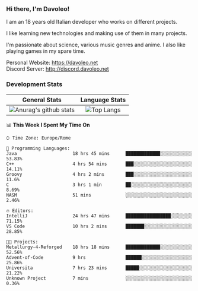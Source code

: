 ### Hi there, I'm Davoleo!

I am an 18 years old Italian developer who works on different projects.

I like learning new technologies and making use of them in many projects.

I'm passionate about science, various music genres and anime.
I also like playing games in my spare time.

Personal Website: https://davoleo.net <br>
Discord Server: http://discord.davoleo.net

### Development Stats

General Stats             |  Language Stats
:-------------------------:|:-------------------------:
![Anurag's github stats](https://github-readme-stats.vercel.app/api?username=Davoleo&count_private=true&show_icons=true&theme=tokyonight)  |  ![Top Langs](https://github-readme-stats.vercel.app/api/top-langs/?username=Davoleo&theme=tokyonight&layout=compact)



<!--START_SECTION:waka-->
📊 **This Week I Spent My Time On** 

```text
⌚︎ Time Zone: Europe/Rome

💬 Programming Languages: 
Java                     18 hrs 45 mins      █████████████░░░░░░░░░░░░   53.83% 
C++                      4 hrs 54 mins       ███░░░░░░░░░░░░░░░░░░░░░░   14.11% 
Groovy                   4 hrs 2 mins        ███░░░░░░░░░░░░░░░░░░░░░░   11.6% 
C                        3 hrs 1 min         ██░░░░░░░░░░░░░░░░░░░░░░░   8.69% 
NASM                     51 mins             ░░░░░░░░░░░░░░░░░░░░░░░░░   2.46%

🔥 Editors: 
IntelliJ                 24 hrs 47 mins      █████████████████░░░░░░░░   71.15% 
VS Code                  10 hrs 2 mins       ███████░░░░░░░░░░░░░░░░░░   28.85%

🐱‍💻 Projects: 
Metallurgy-4-Reforged    18 hrs 18 mins      █████████████░░░░░░░░░░░░   52.56% 
Advent-of-Code           9 hrs               ██████░░░░░░░░░░░░░░░░░░░   25.86% 
Universita               7 hrs 23 mins       █████░░░░░░░░░░░░░░░░░░░░   21.22% 
Unknown Project          7 mins              ░░░░░░░░░░░░░░░░░░░░░░░░░   0.36%

```


<!--END_SECTION:waka-->

<!--
**Davoleo/Davoleo** is a ✨ _special_ ✨ repository because its `README.md` (this file) appears on your GitHub profile.

https://gist.github.com/Davoleo/43516c64c8169e24dc2571c34713863b

Here are some ideas to get you started:

- 🔭 I’m currently working on ...
- 🌱 I’m currently learning ...
- 👯 I’m looking to collaborate on ...
- 🤔 I’m looking for help with ...
- 💬 Ask me about ...
- 📫 How to reach me: ...
- 😄 Pronouns: ...
- ⚡ Fun fact: ...
-->
